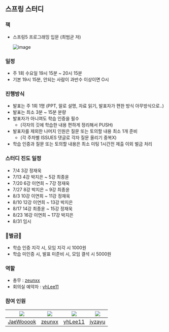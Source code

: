## 스프링 스터디

### 책
- 스프링5 프로그래밍 입문 (최범균 저)

  ![image](https://user-images.githubusercontent.com/55322459/174442297-5e169730-6ee4-4f8e-a0ca-af0d240cce02.png)

### 일정
- 주 1회 수요일 19시 15분 ~ 20시 15분
- 기본 19시 15분, 안되는 사람이 과반수 이상이면 O시

### 진행방식
- 발표는 주 1회 1명 (PPT, 말로 설명, 자료 읽기, 발표자가 편한 방식 아무방식으로..)
- 발표는 최소 3분 ~ 15분 분량
- 발표자가 아니여도 학습 인증을 필수
  - (각자의 깃에 학습한 내용 편하게 정리해서 PUSH)
- 발표자를 제외한 나머지 인원은 질문 또는 토의할 내용 최소 1개 준비
  - (각 주차별 ISSUES 댓글로 각자 질문 올리기 중복X)
- 학습 인증과 질문 또는 토의할 내용은 최소 미팅 1시간전 제출 이외 벌금 처리

### 스터디 진도 일정
 - 7/4 3강 정재욱
 - 7/13 4강 박지은 ~ 5강 최종윤
 - 7/20 6강 이연희 ~ 7강 정재욱
 - 7/27 8강 박지은 ~ 9강 최종윤
 - 8/3 10강 이연희 ~ 11강 정재욱
 - 8/10 12강 이연희 ~ 13강 박지은
 - 8/17 14강 최종윤 ~ 15강 정재욱
 - 8/23 16강 이연희 ~ 17강 박지은
 - 8/31 임시

### 🤑벌금🤑
- 학습 인증 지각 시, 모임 지각 시 1000원
- 학습 미인증 시, 발표 미준비 시, 모임 결석 시 5000원

### 역할
- 총무 : [zeunxx](https://github.com/zeunxx)
- 회의실 예약자 : [yhLee11](https://github.com/yhLee11)

### 참여 인원
| ![](https://github.com/JaeWooook.png) |             ![](https://github.com/zeunxx.png)             |             ![](https://github.com/yhLee11.png)              |             ![](https://github.com/jyzayu.png)             | 
|:-------------------------------------:|:----------------------------------------------------------:|:------------------------------------------------------------:|:----------------------------------------------------------:|
|  [JaeWooook](https://github.com/JaeWooook)  |              [zeunxx](https://github.com/zeunxx)              |              [yhLee11](https://github.com/yhLee11)               |              [jyzayu](https://github.com/jyzayu)              |